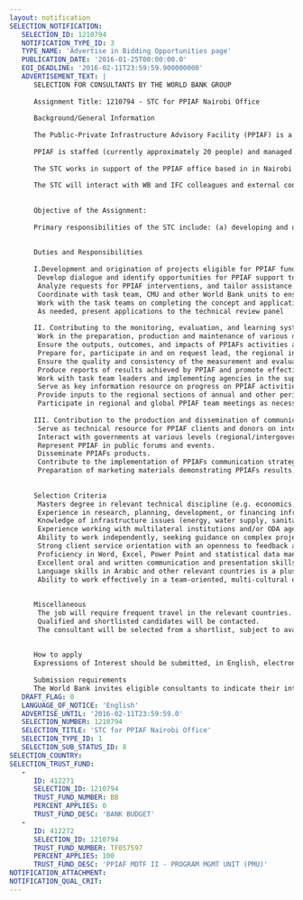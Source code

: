 ```yaml
---
layout: notification
SELECTION_NOTIFICATION: 
   SELECTION_ID: 1210794
   NOTIFICATION_TYPE_ID: 3
   TYPE_NAME: 'Advertise in Bidding Opportunities page'
   PUBLICATION_DATE: '2016-01-25T00:00:00.0'
   EOI_DEADLINE: '2016-02-11T23:59:59.900000000'
   ADVERTISEMENT_TEXT: |
      SELECTION FOR CONSULTANTS BY THE WORLD BANK GROUP
      
      Assignment Title: 1210794 - STC for PPIAF Nairobi Office
      
      Background/General Information
      
      The Public-Private Infrastructure Advisory Facility (PPIAF) is a multi-donor trust fund that provides technical assistance (TA) to governments in developing countries in support of the enabling environment conducive to private investment, including the necessary policies, laws, regulations, institutions, and capacity. It supports governments and sub-national entities in priority infrastructure sectors energy, transport and water. PPIAF mobilizes annually US$20 million in technical assistance with a strong focus on low income countries and Sub-Saharan Africa. 
      
      PPIAF is staffed (currently approximately 20 people) and managed by the World Bank on behalf of its 15 Donors who provide all of the funding. It is part of the World Banks Public Private Partnership Cross Cutting Solution Area (PPP CCSA) and the facilitys Program Management Unit (PMU) is based in Washington, DC. For more information about PPIAF, please visit www.ppiaf.org  
      
      The STC works in support of the PPIAF office based in in Nairobi that covers the following countries in East & southern Africa and Middle East and North Africa.  The STC will be supervised by the Regional Program Leader based in Nairobi and is expected to interact with the PPIAF team, in particular, the Regional Program Coordinator, on a day-to-day basis in performing the tasks below.  
      
      The STC will interact with WB and IFC colleagues and external contacts such as donor agencies, private sector, government counterparts and other development partners. 
      
      
      Objective of the Assignment:
      
      Primary responsibilities of the STC include: (a) developing and originating projects eligible for PPIAF funding; (b) contributing to the monitoring, evaluation, and learning system (ME&L) for PPIAF activities; (c) contributing to the production of communication material and dissemination of PPIAF knowledge products
      
      
      Duties and Responsibilities
      
      I.Development and origination of projects eligible for PPIAF funding
       Develop dialogue and identify opportunities for PPIAF support to infrastructure and sub-national clients for projects eligible and meeting PPIAF strategic priorities.
       Analyze requests for PPIAF interventions, and tailor assistance strategies to regional/country priorities and conditions.
       Coordinate with task team, CMU and other World Bank units to ensure strategic fit of the proposed activities
       Work with the task teams on completing the concept and application packages for presentation at the PPIAF technical review panel and donors
       As needed, present applications to the technical review panel
      
      II. Contributing to the monitoring, evaluation, and learning system (ME&L) for PPIAF activities
       Work in the preparation, production and maintenance of various documents for review and reporting purpose
       Ensure the outputs, outcomes, and impacts of PPIAFs activities are correctly recorded in the PATS activity database, in coordination with other team members in the implementation and on-going recording of results in the ME&L system
       Prepare for, participate in and on request lead, the regional inputs to the quarterly portfolio implementation review
       Ensure the quality and consistency of the measurement and evaluation approaches.
       Produce reports of results achieved by PPIAF and promote effective utilization of ME&L outputs and awareness on lessons learned on ME&L related issues.
       Work with task team leaders and implementing agencies in the supervision of PPIAF activities. 
       Serve as key information resource on progress on PPIAF activities, projects, products, technical assistance assignments, etc.
       Provide inputs to the regional sections of annual and other periodic PPIAF reporting
       Participate in regional and global PPIAF team meetings as necessary
      
      III. Contribution to the production and dissemination of communication material and PPIAF knowledge products.
       Serve as technical resource for PPIAF clients and donors on international best practices on PPP and sub-national financing issues in infrastructure.
       Interact with governments at various levels (regional/intergovernmental, national, provincial, municipal), private sector, NGOs, research institutions, and donor agencies, to promote effective coordination across donor programs and technical assistance activities.
       Represent PPIAF in public forums and events. 
       Disseminate PPIAFs products.
       Contribute to the implementation of PPIAFs communication strategy.
       Preparation of marketing materials demonstrating PPIAFs results, including Impact Stories, Regional Updates, etc. 
      
      
      Selection Criteria
       Masters degree in relevant technical discipline (e.g. economics, public policy, finance or accounting) with 5 years of experience or equivalent combination of education and experience.
       Experience in research, planning, development, or financing infrastructure projects
       Knowledge of infrastructure issues (energy, water supply, sanitation, transport, irrigation, and telecommunications) in developing countries
       Experience working with multilateral institutions and/or ODA agencies
       Ability to work independently, seeking guidance on complex projects/issues from more senior staff
       Strong client service orientation with an openness to feedback and new ideas;
       Proficiency in Word, Excel, Power Point and statistical data management programs
       Excellent oral and written communication and presentation skills in English. 
       Language skills in Arabic and other relevant countries is a plus.
       Ability to work effectively in a team-oriented, multi-cultural environment
      
      
      Miscellaneous
       The job will require frequent travel in the relevant countries.
       Qualified and shortlisted candidates will be contacted.
       The consultant will be selected from a shortlist, subject to availability of funding.
      
      
      How to apply 
      Expressions of Interest should be submitted, in English, electronically through World Bank Group eConsultant2 https://wbgeconsult2.worldbank.org/wbgec/index.html
      
      Submission requirements
      The World Bank invites eligible consultants to indicate their interest in providing the services. Interested consultants must provide information indicating that they are qualified to perform the services (CV, description of similar assignments, experience in similar conditions, availability of appropriate skills, etc.). Please note that the total size of all attachments should be less than 5MB.
   DRAFT_FLAG: 0
   LANGUAGE_OF_NOTICE: 'English'
   ADVERTISE_UNTIL: '2016-02-11T23:59:59.0'
   SELECTION_NUMBER: 1210794
   SELECTION_TITLE: 'STC for PPIAF Nairobi Office'
   SELECTION_TYPE_ID: 1
   SELECTION_SUB_STATUS_ID: 8
SELECTION_COUNTRY: 
SELECTION_TRUST_FUND: 
   - 
      ID: 412271
      SELECTION_ID: 1210794
      TRUST_FUND_NUMBER: BB
      PERCENT_APPLIES: 0
      TRUST_FUND_DESC: 'BANK BUDGET'
   - 
      ID: 412272
      SELECTION_ID: 1210794
      TRUST_FUND_NUMBER: TF057597
      PERCENT_APPLIES: 100
      TRUST_FUND_DESC: 'PPIAF MDTF II - PROGRAM MGMT UNIT (PMU)'
NOTIFICATION_ATTACHMENT: 
NOTIFICATION_QUAL_CRIT: 
---
```

